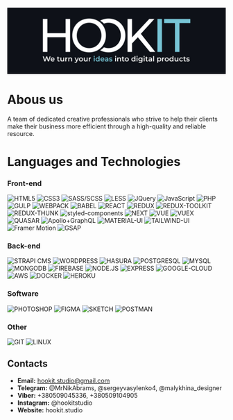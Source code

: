 ![hookit](https://github.com/HookITStudio/HookITStudio/blob/main/hookit.st.jpg?raw=true)

# Abous us

A team of dedicated creative professionals who strive to help their clients make their business more efficient through a high-quality and reliable resource.

# Languages and Technologies

### Front-end

![HTML5](https://img.shields.io/badge/-HTML5-090909?style=for-the-badge&logo=html5) ![CSS3](https://img.shields.io/badge/-CSS3-090909?style=for-the-badge&logo=css3) ![SASS/SCSS](https://img.shields.io/badge/-SASS/SCSS-090909?style=for-the-badge&logo=Sass) ![LESS](https://img.shields.io/badge/-LESS-090909?style=for-the-badge&logo=Less) ![JQuery](https://img.shields.io/badge/-JQuery-090909?style=for-the-badge&logo=JQuery) ![JavaScript](https://img.shields.io/badge/-JavaScript-090909?style=for-the-badge&logo=JavaScript) ![PHP](https://img.shields.io/badge/-PHP-090909?style=for-the-badge&logo=php) ![GULP](https://img.shields.io/badge/-GULP-090909?style=for-the-badge&logo=gulp) ![WEBPACK](https://img.shields.io/badge/-WEBPACK-090909?style=for-the-badge&logo=webpack) ![BABEL](https://img.shields.io/badge/-BABEL-090909?style=for-the-badge&logo=babel) ![REACT](https://img.shields.io/badge/-REACT-090909?style=for-the-badge&logo=react) ![REDUX](https://img.shields.io/badge/-REDUX-090909?style=for-the-badge&logo=redux) ![REDUX-TOOLKIT](https://img.shields.io/badge/-REDUX--TOOLKIT-090909?style=for-the-badge&logo=redux) ![REDUX-THUNK](https://img.shields.io/badge/-REDUX--THUNK-090909?style=for-the-badge&logo=redux) ![styled-components](https://img.shields.io/badge/-styled--components-090909?style=for-the-badge&logo=styled-components) ![NEXT](https://img.shields.io/badge/-NEXT-090909?style=for-the-badge&logo=Next.js) ![VUE](https://img.shields.io/badge/-VUE-090909?style=for-the-badge&logo=Vue.js) ![VUEX](https://img.shields.io/badge/-VUEX-090909?style=for-the-badge&logo=Vue.js) ![QUASAR](https://img.shields.io/badge/-QUASAR-090909?style=for-the-badge&logo=Quasar) ![Apollo+GraphQL](https://img.shields.io/badge/-Apollo+GraphQL-090909?style=for-the-badge&logo=Apollo-GraphQL) ![MATERIAL-UI](https://img.shields.io/badge/-MATERIAL--UI-090909?style=for-the-badge&logo=material-ui) ![TAILWIND-UI](https://img.shields.io/badge/-TAILWIND--UI-090909?style=for-the-badge&logo=tailwindcss) ![Framer Motion](https://img.shields.io/badge/-Framer_Motion-090909?style=for-the-badge&logo=Framer) ![GSAP](https://img.shields.io/badge/-GSAP-090909?style=for-the-badge&logo=GreenSock)

### Back-end

![STRAPI CMS](https://img.shields.io/badge/-STRAPI_CMS-090909?style=for-the-badge&logo=Strapi) ![WORDPRESS](https://img.shields.io/badge/-WORDPRESS-090909?style=for-the-badge&logo=Wordpress) ![HASURA](https://img.shields.io/badge/-HASURA-090909?style=for-the-badge&logo=hasura) ![POSTGRESQL](https://img.shields.io/badge/-POSTGRESQL-090909?style=for-the-badge&logo=postgresql) ![MYSQL](https://img.shields.io/badge/-MYSQL-090909?style=for-the-badge&logo=mysql) ![MONGODB](https://img.shields.io/badge/-MONGODB-090909?style=for-the-badge&logo=MongoDB) ![FIREBASE](https://img.shields.io/badge/-FIREBASE-090909?style=for-the-badge&logo=firebase) ![NODE.JS](https://img.shields.io/badge/-NODE.JS-090909?style=for-the-badge&logo=node.js) ![EXPRESS](https://img.shields.io/badge/-EXPRESS-090909?style=for-the-badge&logo=express) ![GOOGLE-CLOUD](https://img.shields.io/badge/-GOOGLE--CLOUD-090909?style=for-the-badge&logo=google-cloud) ![AWS](https://img.shields.io/badge/-AWS-090909?style=for-the-badge&logo=amazon-aws) ![DOCKER](https://img.shields.io/badge/-DOCKER-090909?style=for-the-badge&logo=docker) ![HEROKU](https://img.shields.io/badge/-HEROKU-090909?style=for-the-badge&logo=heroku)

### Software

![PHOTOSHOP](https://img.shields.io/badge/-PHOTOSHOP-090909?style=for-the-badge&logo=adobe-photoshop) ![FIGMA](https://img.shields.io/badge/-FIGMA-090909?style=for-the-badge&logo=figma) ![SKETCH](https://img.shields.io/badge/-SKETCH-090909?style=for-the-badge&logo=sketch) ![POSTMAN](https://img.shields.io/badge/-POSTMAN-090909?style=for-the-badge&logo=postman)

###  Other

![GIT](https://img.shields.io/badge/-GIT-090909?style=for-the-badge&logo=git) ![LINUX](https://img.shields.io/badge/-LiNUX-090909?style=for-the-badge&logo=linux)



## Contacts

- **Email:** hookit.studio@gmail.com
- **Telegram:** @MrNikAbrams, @sergeyvasylenko4, @malykhina_designer
- **Viber:** +380509045336, +380509104905
- **Instagram:** @hookitstudio
- **Website:** hookit.studio

